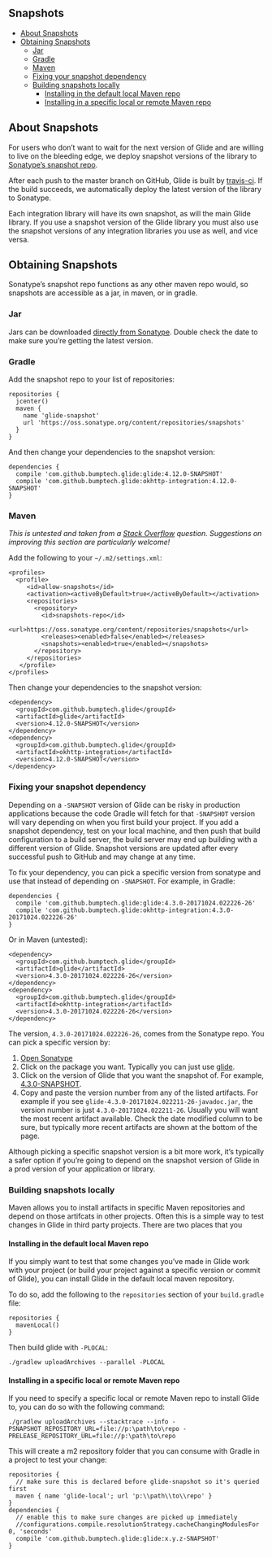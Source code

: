 
##  **Snapshots**



* [About Snapshots](#about-snapshots)
* [Obtaining Snapshots](#obtaining-snapshots)
    * [Jar](#jar)
    * [Gradle](#gradle)
    * [Maven](#maven)
    * [Fixing your snapshot dependency](#fixing-your-snapshot-dependency)
    * [Building snapshots locally](#building-snapshots-locally)
        * [Installing in the default local Maven repo](#installing-in-a-specific-local-or-remote-maven-repo)
        * [Installing in a specific local or remote Maven repo](#installing-in-a-specific-local-or-remote-maven-repo)

## **About Snapshots**


 For users who don’t want to wait for the next version of Glide and are willing to live on the bleeding edge, we deploy snapshot versions of the library to [Sonatype’s snapshot repo](https://oss.sonatype.org/content/repositories/snapshots/).


After each push to the master branch on GitHub, Glide is built by [travis-ci](https://travis-ci.org/bumptech/glide). If the build succeeds, we automatically deploy the latest version of the library to Sonatype.


 Each integration library will have its own snapshot, as will the main Glide library. If you use a snapshot version of the Glide library you must also use the snapshot versions of any integration libraries you use as well, and vice versa.


##  **Obtaining Snapshots**

 Sonatype’s snapshot repo functions as any other maven repo would, so snapshots are accessible as a jar, in maven, or in gradle.


###  **Jar**


Jars can be downloaded [directly from Sonatype](https://oss.sonatype.org/content/repositories/snapshots/com/github/bumptech/glide/). Double check the date to make sure you’re getting the latest version.


###  **Gradle**


Add the snapshot repo to your list of repositories:



```
repositories {
  jcenter()
  maven {
    name 'glide-snapshot'
    url 'https://oss.sonatype.org/content/repositories/snapshots'
  }
}
```



And then change your dependencies to the snapshot version:


```
dependencies {
  compile 'com.github.bumptech.glide:glide:4.12.0-SNAPSHOT'
  compile 'com.github.bumptech.glide:okhttp-integration:4.12.0-SNAPSHOT'
}
```



### **Maven**


_This is untested and taken from a [Stack Overflow](https://stackoverflow.com/questions/7715321/how-to-download-snapshot-version-from-maven-snapshot-repository) question. Suggestions on improving this section are particularly welcome!_


 Add the following to your `~/.m2/settings.xml`:


```
<profiles>
  <profile>
     <id>allow-snapshots</id>
     <activation><activeByDefault>true</activeByDefault></activation>
     <repositories>
       <repository>
         <id>snapshots-repo</id>
         <url>https://oss.sonatype.org/content/repositories/snapshots</url>
         <releases><enabled>false</enabled></releases>
         <snapshots><enabled>true</enabled></snapshots>
       </repository>
     </repositories>
   </profile>
</profiles>
```



Then change your dependencies to the snapshot version:


```
<dependency>
  <groupId>com.github.bumptech.glide</groupId>
  <artifactId>glide</artifactId>
  <version>4.12.0-SNAPSHOT</version>
</dependency>
<dependency>
  <groupId>com.github.bumptech.glide</groupId>
  <artifactId>okhttp-integration</artifactId>
  <version>4.12.0-SNAPSHOT</version>
</dependency>
```



### **Fixing your snapshot dependency**

Depending on a `-SNAPSHOT` version of Glide can be risky in production applications because the code Gradle will fetch for that `-SNAPSHOT` version will vary depending on when you first build your project. If you add a snapshot dependency, test on your local machine, and then push that build configuration to a build server, the build server may end up building with a different version of Glide. Snapshot versions are updated after every successful push to GitHub and may change at any time.

To fix your dependency, you can pick a specific version from sonatype and use that instead of depending on `-SNAPSHOT`. For example, in Gradle:


```
dependencies {
  compile 'com.github.bumptech.glide:glide:4.3.0-20171024.022226-26'
  compile 'com.github.bumptech.glide:okhttp-integration:4.3.0-20171024.022226-26'
}
```


Or in Maven (untested):


```
<dependency>
  <groupId>com.github.bumptech.glide</groupId>
  <artifactId>glide</artifactId>
  <version>4.3.0-20171024.022226-26</version>
</dependency>
<dependency>
  <groupId>com.github.bumptech.glide</groupId>
  <artifactId>okhttp-integration</artifactId>
  <version>4.3.0-20171024.022226-26</version>
</dependency>
```



The version, `4.3.0-20171024.022226-26`, comes from the Sonatype repo. You can pick a specific version by:



1. [Open Sonatype](https://oss.sonatype.org/content/repositories/snapshots/com/github/bumptech/glide/)
2. Click on the package you want. Typically you can just use [glide](https://oss.sonatype.org/content/repositories/snapshots/com/github/bumptech/glide/glide/).
3. Click on the version of Glide that you want the snapshot of. For example, [4.3.0-SNAPSHOT](https://oss.sonatype.org/content/repositories/snapshots/com/github/bumptech/glide/glide/4.3.0-SNAPSHOT/).
4. Copy and paste the version number from any of the listed artifacts. For example if you see `glide-4.3.0-20171024.022211-26-javadoc.jar`, the version number is just `4.3.0-20171024.022211-26`. Usually you will want the most recent artifact available. Check the date modified column to be sure, but typically more recent artifacts are shown at the bottom of the page.

 Although picking a specific snapshot version is a bit more work, it’s typically a safer option if you’re going to depend on the snapshot version of Glide in a prod version of your application or library.


### **Building snapshots locally**

Maven allows you to install artifacts in specific Maven repositories and depend on those artifcats in other projects. Often this is a simple way to test changes in Glide in third party projects. There are two places that you


####  **Installing in the default local Maven repo**

 If you simply want to test that some changes you’ve made in Glide work with your project (or build your project against a specific version or commit of Glide), you can install Glide in the default local maven repository.

 To do so, add the following to the `repositories` section of your `build.gradle` file:



```
repositories {
  mavenLocal()
}
```

Then build glide with `-PLOCAL`:


```
./gradlew uploadArchives --parallel -PLOCAL
```



#### **Installing in a specific local or remote Maven repo**

If you need to specify a specific local or remote Maven repo to install Glide to, you can do so with the following command:


```
./gradlew uploadArchives --stacktrace --info -PSNAPSHOT_REPOSITORY_URL=file://p:\path\to\repo -PRELEASE_REPOSITORY_URL=file://p:\path\to\repo
```


This will create a m2 repository folder that you can consume with Gradle in a project to test your change:


```
repositories {
  // make sure this is declared before glide-snapshot so it's queried first
  maven { name 'glide-local'; url 'p:\\path\\to\\repo' }
}
dependencies {
  // enable this to make sure changes are picked up immediately
  //configurations.compile.resolutionStrategy.cacheChangingModulesFor 0, 'seconds'
  compile 'com.github.bumptech.glide:glide:x.y.z-SNAPSHOT'
}
